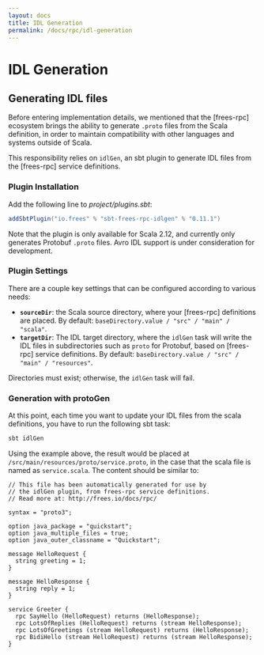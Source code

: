```yaml
---
layout: docs
title: IDL Generation
permalink: /docs/rpc/idl-generation
---
```


# IDL Generation

## Generating IDL files

Before entering implementation details, we mentioned that the [frees-rpc] ecosystem brings the ability to generate `.proto` files from the Scala definition, in order to maintain compatibility with other languages and systems outside of Scala.

This responsibility relies on `idlGen`, an sbt plugin to generate IDL files from the [frees-rpc] service definitions.

### Plugin Installation

Add the following line to _project/plugins.sbt_:

[comment]: # (Start Replace)
```scala
addSbtPlugin("io.frees" % "sbt-frees-rpc-idlgen" % "0.11.1")
```
[comment]: # (End Replace)

Note that the plugin is only available for Scala 2.12, and currently only generates Protobuf `.proto` files. Avro IDL support is under consideration for development.

### Plugin Settings

There are a couple key settings that can be configured according to various needs:

* **`sourceDir`**: the Scala source directory, where your [frees-rpc] definitions are placed. By default: `baseDirectory.value / "src" / "main" / "scala"`.
* **`targetDir`**: The IDL target directory, where the `idlGen` task will write the IDL files in subdirectories such as `proto` for Protobuf, based on [frees-rpc] service definitions. By default: `baseDirectory.value / "src" / "main" / "resources"`.

Directories must exist; otherwise, the `idlGen` task will fail.

### Generation with protoGen

At this point, each time you want to update your IDL files from the scala definitions, you have to run the following sbt task:

```bash
sbt idlGen
```

Using the example above, the result would be placed at `/src/main/resources/proto/service.proto`, in the case that the scala file is named as `service.scala`. The content should be similar to:

```
// This file has been automatically generated for use by
// the idlGen plugin, from frees-rpc service definitions.
// Read more at: http://frees.io/docs/rpc/

syntax = "proto3";

option java_package = "quickstart";
option java_multiple_files = true;
option java_outer_classname = "Quickstart";

message HelloRequest {
  string greeting = 1;
}

message HelloResponse {
  string reply = 1;
}

service Greeter {
  rpc SayHello (HelloRequest) returns (HelloResponse);
  rpc LotsOfReplies (HelloRequest) returns (stream HelloResponse);
  rpc LotsOfGreetings (stream HelloRequest) returns (HelloResponse);
  rpc BidiHello (stream HelloRequest) returns (stream HelloResponse);
}
```
